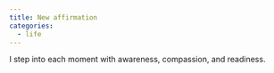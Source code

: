 ```yaml
---
title: New affirmation
categories:
  - life
---
```


I
step
into
each
moment
with
awareness,
compassion,
and
readiness.
